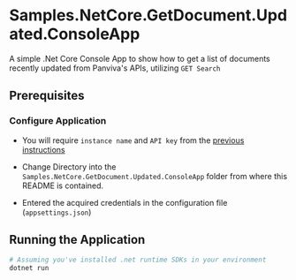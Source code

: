 # Samples.NetCore.GetDocument.Updated.ConsoleApp

A simple .Net Core Console App to show how to get a list of documents recently updated from Panviva's APIs, utilizing `GET Search`

## Prerequisites

### Configure Application

- You will require `instance name` and `API key` from the [previous instructions](../README.md#how-to-get-credentials)

- Change Directory into the `Samples.NetCore.GetDocument.Updated.ConsoleApp` folder from where this README is contained.

- Entered the acquired credentials in the configuration file (`appsettings.json`)

## Running the Application

```bash
# Assuming you've installed .net runtime SDKs in your environment
dotnet run
```
